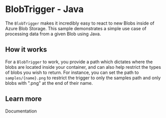 # BlobTrigger - Java

The `BlobTrigger` makes it incredibly easy to react to new Blobs inside of Azure Blob Storage. This sample demonstrates a simple use case of processing data from a given Blob using Java.

## How it works

For a `BlobTrigger` to work, you provide a path which dictates where the blobs are located inside your container, and can also help restrict the types of blobs you wish to return. For instance, you can set the path to `samples/{name}.png` to restrict the trigger to only the samples path and only blobs with ".png" at the end of their name.

## Learn more

<TODO> Documentation